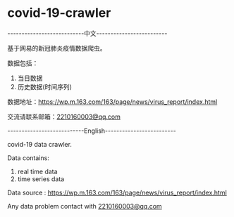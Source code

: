 # covid-19-crawler

---------------------------中文-------------------------

基于网易的新冠肺炎疫情数据爬虫。

数据包括：
  1. 当日数据
  2. 历史数据(时间序列)

数据地址：https://wp.m.163.com/163/page/news/virus_report/index.html

交流请联系邮箱：2210160003@qq.com

---------------------------English-------------------------

covid-19 data crawler.

Data contains:
  1. real time data
  2. time series data
  
Data source : https://wp.m.163.com/163/page/news/virus_report/index.html

Any data problem contact with 2210160003@qq.com
